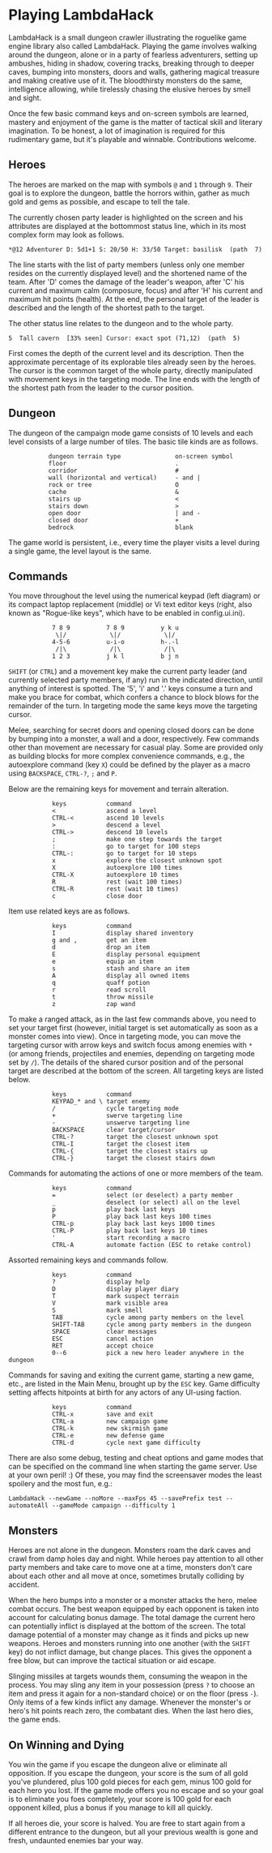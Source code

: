 Playing LambdaHack
==================

LambdaHack is a small dungeon crawler illustrating the roguelike game engine
library also called LambdaHack. Playing the game involves walking around
the dungeon, alone or in a party of fearless adventurers, setting up ambushes,
hiding in shadow, covering tracks, breaking through to deeper caves,
bumping into monsters, doors and walls, gathering magical treasure
and making creative use of it. The bloodthirsty monsters do the same,
intelligence allowing, while tirelessly chasing the elusive heroes
by smell and sight.

Once the few basic command keys and on-screen symbols are learned,
mastery and enjoyment of the game is the matter of tactical skill
and literary imagination. To be honest, a lot of imagination is required
for this rudimentary game, but it's playable and winnable.
Contributions welcome.


Heroes
------

The heroes are marked on the map with symbols `@` and `1` through `9`.
Their goal is to explore the dungeon, battle the horrors within,
gather as much gold and gems as possible, and escape to tell the tale.

The currently chosen party leader is highlighted on the screen
and his attributes are displayed at the bottommost status line,
which in its most complex form may look as follows.

    *@12 Adventurer D: 5d1+1 S: 20/50 H: 33/50 Target: basilisk  (path  7)

The line starts with the list of party members (unless only one member
resides on the currently displayed level) and the shortened name of the team.
After 'D' comes the damage of the leader's weapon, after 'C' his current
and maximum calm (composure, focus) and after 'H' his current and maximum
hit points (health). At the end, the personal target of the leader
is described and the length of the shortest path to the target.

The other status line relates to the dungeon and to the whole party.

    5  Tall cavern  [33% seen] Cursor: exact spot (71,12)  (path  5)

First comes the depth of the current level and its description.
Then the approximate percentage of its explorable tiles already
seen by the heroes. The cursor is the common target of the whole party,
directly manipulated with movement keys in the targeting mode.
The line ends with the length of the shortest path from the leader
to the cursor position.


Dungeon
-------

The dungeon of the campaign mode game consists of 10 levels and each level
consists of a large number of tiles. The basic tile kinds are as follows.

               dungeon terrain type               on-screen symbol
               floor                              .
               corridor                           #
               wall (horizontal and vertical)     - and |
               rock or tree                       O
               cache                              &
               stairs up                          <
               stairs down                        >
               open door                          | and -
               closed door                        +
               bedrock                            blank

The game world is persistent, i.e., every time the player visits a level
during a single game, the level layout is the same.


Commands
--------

You move throughout the level using the numerical keypad (left diagram)
or its compact laptop replacement (middle) or Vi text editor keys
(right, also known as "Rogue-like keys", which have to be enabled
in config.ui.ini).

                7 8 9          7 8 9          y k u
                 \|/            \|/            \|/
                4-5-6          u-i-o          h-.-l
                 /|\            /|\            /|\
                1 2 3          j k l          b j n

`SHIFT` (or `CTRL`) and a movement key make the current party leader
(and currently selected party members, if any) run in the indicated
direction, until anything of interest is spotted.
The '5', 'i' and '.' keys consume a turn and make you brace for combat,
which confers a chance to block blows for the remainder of the turn.
In targeting mode the same keys move the targeting cursor.

Melee, searching for secret doors and opening closed doors
can be done by bumping into a monster, a wall and a door, respectively.
Few commands other than movement are necessary for casual play.
Some are provided only as building blocks for more complex convenience
commands, e.g., the autoexplore command (key `X`) could be defined
by the player as a macro using `BACKSPACE`, `CTRL-?`, `;` and `P`.

Below are the remaining keys for movement and terrain alteration.

                keys           command
                <              ascend a level
                CTRL-<         ascend 10 levels
                >              descend a level
                CTRL->         descend 10 levels
                ;              make one step towards the target
                :              go to target for 100 steps
                CTRL-:         go to target for 10 steps
                x              explore the closest unknown spot
                X              autoexplore 100 times
                CTRL-X         autoexplore 10 times
                R              rest (wait 100 times)
                CTRL-R         rest (wait 10 times)
                c              close door

Item use related keys are as follows.

                keys           command
                I              display shared inventory
                g and ,        get an item
                d              drop an item
                E              display personal equipment
                e              equip an item
                s              stash and share an item
                A              display all owned items
                q              quaff potion
                r              read scroll
                t              throw missile
                z              zap wand

To make a ranged attack, as in the last few commands above,
you need to set your target first (however, initial target is set
automatically as soon as a monster comes into view). Once in targeting mode,
you can move the targeting cursor with arrow keys and switch focus
among enemies with `*` (or among friends, projectiles and enemies, depending
on targeting mode set by `/`). The details of the shared cursor position
and of the personal target are described at the bottom of the screen.
All targeting keys are listed below.

                keys           command
                KEYPAD_* and \ target enemy
                /              cycle targeting mode
                +              swerve targeting line
                -              unswerve targeting line
                BACKSPACE      clear target/cursor
                CTRL-?         target the closest unknown spot
                CTRL-I         target the closest item
                CTRL-{         target the closest stairs up
                CTRL-}         target the closest stairs down

Commands for automating the actions of one or more members of the team.

                keys           command
                =              select (or deselect) a party member
                _              deselect (or select) all on the level
                p              play back last keys
                P              play back last keys 100 times
                CTRL-p         play back last keys 1000 times
                CTRL-P         play back last keys 10 times
                '              start recording a macro
                CTRL-A         automate faction (ESC to retake control)

Assorted remaining keys and commands follow.

                keys           command
                ?              display help
                D              display player diary
                T              mark suspect terrain
                V              mark visible area
                S              mark smell
                TAB            cycle among party members on the level
                SHIFT-TAB      cycle among party members in the dungeon
                SPACE          clear messages
                ESC            cancel action
                RET            accept choice
                0--6           pick a new hero leader anywhere in the dungeon

Commands for saving and exiting the current game, starting a new game, etc.,
are listed in the Main Menu, brought up by the `ESC` key.
Game difficulty setting affects hitpoints at birth for any actors
of any UI-using faction.

                keys           command
                CTRL-x         save and exit
                CTRL-a         new campaign game
                CTRL-k         new skirmish game
                CTRL-e         new defense game
                CTRL-d         cycle next game difficulty

There are also some debug, testing and cheat options and game modes
that can be specified on the command line when starting the game server.
Use at your own peril! :) Of these, you may find the screensaver modes
the least spoilery and the most fun, e.g.:

    LambdaHack --newGame --noMore --maxFps 45 --savePrefix test --automateAll --gameMode campaign --difficulty 1


Monsters
--------

Heroes are not alone in the dungeon. Monsters roam the dark caves
and crawl from damp holes day and night. While heroes pay attention
to all other party members and take care to move one at a time,
monsters don't care about each other and all move at once,
sometimes brutally colliding by accident.

When the hero bumps into a monster or a monster attacks the hero,
melee combat occurs. The best weapon equipped by each opponent
is taken into account for calculating bonus damage. The total damage
the current hero can potentially inflict is displayed at the bottom
of the screen. The total damage potential of a monster may change
as it finds and picks up new weapons. Heroes and monsters running into
one another (with the `SHIFT` key) do not inflict damage, but change places.
This gives the opponent a free blow, but can improve the tactical situation
or aid escape.

Slinging missiles at targets wounds them, consuming the weapon in the process.
You may sling any item in your possession (press `?` to choose
an item and press it again for a non-standard choice) or on the floor
(press `-`). Only items of a few kinds inflict any damage.
Whenever the monster's or hero's hit points reach zero, the combatant dies.
When the last hero dies, the game ends.


On Winning and Dying
--------------------

You win the game if you escape the dungeon alive or eliminate all opposition.
If you escape the dungeon, your score is the sum of all gold
you've plundered, plus 100 gold pieces for each gem, minus 100 gold
for each hero you lost. If the game mode offers you no escape
and so your goal is to eliminate you foes completely, your score is
100 gold for each opponent killed, plus a bonus if you manage
to kill all quickly.

If all heroes die, your score is halved. You are free to start again
from a different entrance to the dungeon, but all your previous wealth
is gone and fresh, undaunted enemies bar your way.

